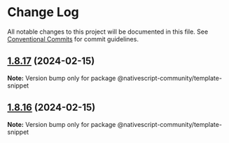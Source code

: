 # Change Log

All notable changes to this project will be documented in this file.
See [Conventional Commits](https://conventionalcommits.org) for commit guidelines.

## [1.8.17](https://github.com/nativescript-community/ui-carto/compare/v1.8.16...v1.8.17) (2024-02-15)

**Note:** Version bump only for package @nativescript-community/template-snippet

## [1.8.16](https://github.com/farfromrefug/nativescript-carto/compare/v1.8.15...v1.8.16) (2024-02-15)

**Note:** Version bump only for package @nativescript-community/template-snippet
